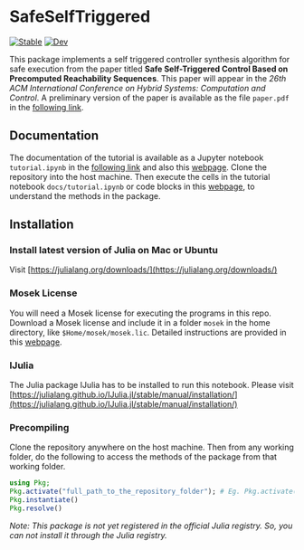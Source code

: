 # SafeSelfTriggered

[![Stable](https://img.shields.io/badge/docs-stable-blue.svg)](https://htmlpreview.github.io/?https://github.com/asarvind/SafeSelfTriggered.jl/blob/main/docs/tutorial.html)
[![Dev](https://img.shields.io/badge/docs-dev-blue.svg)](https://htmlpreview.github.io/?https://github.com/asarvind/SafeSelfTriggered.jl/blob/main/docs/tutorial.html)

This package implements a self triggered controller synthesis algorithm for safe execution from the paper titled **Safe Self-Triggered Control Based on Precomputed Reachability Sequences**.  This paper will appear in the *26th ACM International Conference on Hybrid Systems: Computation and Control*.  A preliminary version of the paper is available as the file `paper.pdf` in the [following link](https://github.com/asarvind/SafeSelfTriggered.jl/tree/main/docs).

## Documentation
The documentation of the tutorial is available as a Jupyter notebook `tutorial.ipynb` in the [following link](https://github.com/asarvind/SafeSelfTriggered.jl/tree/main/docs) and also this [webpage](https://htmlpreview.github.io/?https://github.com/asarvind/SafeSelfTriggered.jl/blob/main/docs/tutorial.html).  Clone the repository into the host machine.  Then execute the cells in the tutorial notebook `docs/tutorial.ipynb` or code blocks in this [webpage](https://htmlpreview.github.io/?https://github.com/asarvind/SafeSelfTriggered.jl/blob/main/docs/tutorial.html), to understand the methods in the package.

## Installation 

### Install latest version of Julia on Mac or Ubuntu
Visit [https://julialang.org/downloads/](https://julialang.org/downloads/)

### Mosek License
You will need a Mosek license for executing the programs in this repo.  Download a Mosek license and include it in a folder `mosek` in the home directory, like `$Home/mosek/mosek.lic`.  Detailed instructions are provided in this [webpage](https://docs.mosek.com/latest/install/installation.html).  

### IJulia
The Julia package IJulia has to be installed to run this notebook.  Please visit [https://julialang.github.io/IJulia.jl/stable/manual/installation/](https://julialang.github.io/IJulia.jl/stable/manual/installation/)

### Precompiling
Clone the repository anywhere on the host machine. Then from any working folder, do the following to access the methods of the package from that working folder.
```julia   
using Pkg;
Pkg.activate("full_path_to_the_repository_folder"); # Eg. Pkg.activate("/Users/arvind/main/programs/devpackages/SafeSelfTriggered.jl")
Pkg.instantiate()
Pkg.resolve()
```

*Note: This package is not yet registered in the official Julia registry.  So, you can not install it through the Julia registry.*